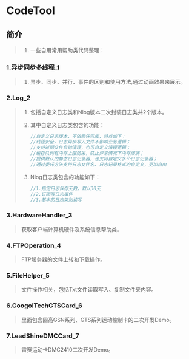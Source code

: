 # CodeTool

## 简介

> 1. 一些自用常用帮助类代码整理：

### 1.异步同步多线程_1

> 1. 异步、同步、并行、事件的区别和使用方法,通过动画效果来展示。

### 2.Log_2

> 1. 包括自定义日志类和Nlog版本二次封装日志类共2个版本。
>
> 2. 其中自定义日志类包含的功能：
>
>    ```C#
>    //自定义日志版本，不依赖任何库，特点如下：
>    //线程安全，日志异步写入文件不影响业务逻辑；
>    //支持过期文件自动清理，也可自定义清理逻辑；
>    //缓存队列有内存上限防呆，防止异常情况下内存爆满；
>    //提供默认的静态日志记录器，也支持自定义多个日志记录器；
>    //通过委托方法支持日志文件名、日志记录格式的自定义，更加自由
>    ```
>
>    
>
> 3. Nlog日志类包含的功能如下：
>
>    ```c#
>    //1.指定日志保存天数，默认30天
>    //2.订阅写日志事件
>    //3.基本的日志类别读写
>    ```

### 3.HardwareHandler_3

> 获取客户端计算机硬件及系统信息帮助类。

### 4.FTPOperation_4

> FTP服务器的文件上转和下载操作。

### 5.FileHelper_5

> 文件操作相关，包括Txt文件读取写入、复制文件夹内容。

### 6.GoogolTechGTSCard_6

> 里面包含固高GSN系列、GTS系列运动控制卡的二次开发Demo。

### 7.LeadShineDMCCard_7

> 雷赛运动卡DMC2410二次开发Demo。
